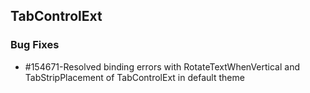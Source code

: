## TabControlExt

### Bug Fixes

* \#154671-Resolved binding errors with RotateTextWhenVertical and TabStripPlacement of TabControlExt in default theme


